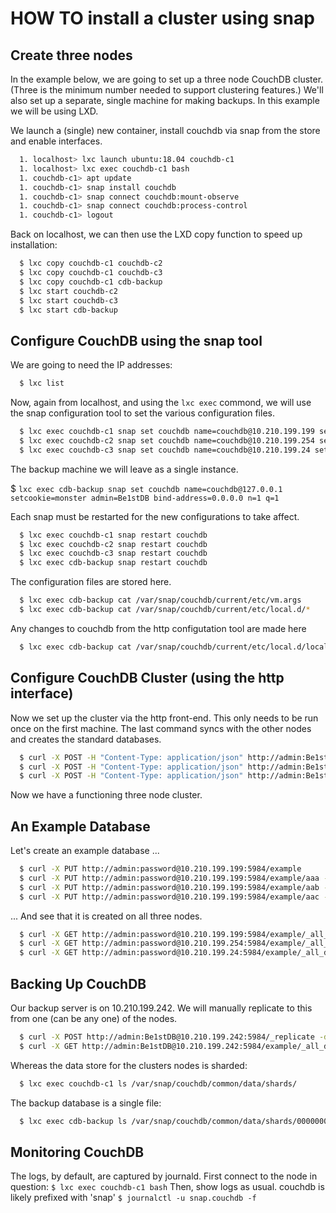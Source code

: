 # HOW TO install a cluster using snap

## Create three nodes

In the example below, we are going to set up a three node CouchDB cluster. (Three is the minimum number needed to support clustering features.) We'll also set up a separate, single machine for making backups. In this example we will be using LXD.

We launch a (single) new container, install couchdb via snap from the store and enable interfaces.

```bash
  1. localhost> lxc launch ubuntu:18.04 couchdb-c1
  1. localhost> lxc exec couchdb-c1 bash
  1. couchdb-c1> apt update
  1. couchdb-c1> snap install couchdb
  1. couchdb-c1> snap connect couchdb:mount-observe
  1. couchdb-c1> snap connect couchdb:process-control
  1. couchdb-c1> logout
```

Back on localhost, we can then use the LXD copy function to speed up installation:
```bash
  $ lxc copy couchdb-c1 couchdb-c2
  $ lxc copy couchdb-c1 couchdb-c3
  $ lxc copy couchdb-c1 cdb-backup
  $ lxc start couchdb-c2
  $ lxc start couchdb-c3
  $ lxc start cdb-backup
```
## Configure CouchDB using the snap tool

We are going to need the IP addresses:

```bash
  $ lxc list
```

Now, again from localhost, and using the `lxc exec` commond, we will use the snap configuration tool to set the various configuration files.
```bash
  $ lxc exec couchdb-c1 snap set couchdb name=couchdb@10.210.199.199 setcookie=monster admin=Be1stDB bind-address=0.0.0.0
  $ lxc exec couchdb-c2 snap set couchdb name=couchdb@10.210.199.254 setcookie=monster admin=Be1stDB bind-address=0.0.0.0
  $ lxc exec couchdb-c3 snap set couchdb name=couchdb@10.210.199.24 setcookie=monster admin=Be1stDB bind-address=0.0.0.0 
```
The backup machine we will leave as a single instance. 

  $ `lxc exec cdb-backup snap set couchdb name=couchdb@127.0.0.1 setcookie=monster admin=Be1stDB bind-address=0.0.0.0 n=1 q=1`

Each snap must be restarted for the new configurations to take affect. 
```bash
  $ lxc exec couchdb-c1 snap restart couchdb
  $ lxc exec couchdb-c2 snap restart couchdb
  $ lxc exec couchdb-c3 snap restart couchdb
  $ lxc exec cdb-backup snap restart couchdb
```
The configuration files are stored here.
```bash
  $ lxc exec cdb-backup cat /var/snap/couchdb/current/etc/vm.args
  $ lxc exec cdb-backup cat /var/snap/couchdb/current/etc/local.d/*
```
Any changes to couchdb from the http configutation tool are made here
```bash
  $ lxc exec cdb-backup cat /var/snap/couchdb/current/etc/local.d/local.ini
```
## Configure CouchDB Cluster (using the http interface)

Now we set up the cluster via the http front-end. This only needs to be run once on the first machine. The last command syncs with the other nodes and creates the standard databases.
```bash
  $ curl -X POST -H "Content-Type: application/json" http://admin:Be1stDB@10.210.199.199:5984/_cluster_setup -d '{"action": "add_node", "host":"10.210.199.254", "port": "5984", "username": "admin", "password":"Be1stDB"}'
  $ curl -X POST -H "Content-Type: application/json" http://admin:Be1stDB@10.210.199.199:5984/_cluster_setup -d '{"action": "add_node", "host":"10.210.199.24", "port": "5984", "username": "admin", "password":"Be1stDB"}'
  $ curl -X POST -H "Content-Type: application/json" http://admin:Be1stDB@10.210.199.199:5984/_cluster_setup -d '{"action": "finish_cluster"}'
```
Now we have a functioning three node cluster. 

## An Example Database

Let's create an example database ...
```bash
  $ curl -X PUT http://admin:password@10.210.199.199:5984/example
  $ curl -X PUT http://admin:password@10.210.199.199:5984/example/aaa -d '{"test":1}' -H "Content-Type: application/json"
  $ curl -X PUT http://admin:password@10.210.199.199:5984/example/aab -d '{"test":2}' -H "Content-Type: application/json"
  $ curl -X PUT http://admin:password@10.210.199.199:5984/example/aac -d '{"test":3}' -H "Content-Type: application/json"
```
... And see that it is created on all three nodes.
```bash
  $ curl -X GET http://admin:password@10.210.199.199:5984/example/_all_docs
  $ curl -X GET http://admin:password@10.210.199.254:5984/example/_all_docs
  $ curl -X GET http://admin:password@10.210.199.24:5984/example/_all_docs
```
## Backing Up CouchDB

Our backup server is on 10.210.199.242. We will manually replicate to this from one (can be any one) of the nodes.
```bash
  $ curl -X POST http://admin:Be1stDB@10.210.199.242:5984/_replicate -d '{"source":"http://10.210.199.199:5984/example", "target":"example", "continuous":false,"create_target":true}' -H "Content-Type: application/json"
  $ curl -X GET http://admin:Be1stDB@10.210.199.242:5984/example/_all_docs
```
Whereas the data store for the clusters nodes is sharded:
```bash
  $ lxc exec couchdb-c1 ls /var/snap/couchdb/common/data/shards/
```
The backup database is a single file:
```bash
  $ lxc exec cdb-backup ls /var/snap/couchdb/common/data/shards/00000000-ffffffff/
```

## Monitoring CouchDB 

The logs, by default, are captured by journald. First connect to the node in question:
  `$ lxc exec couchdb-c1 bash`
Then, show logs as usual. couchdb is likely prefixed with 'snap'
  `$ journalctl -u snap.couchdb -f`
